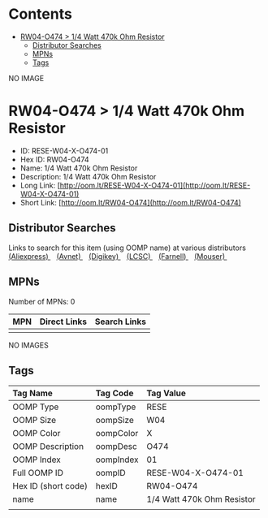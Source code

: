 



Contents
========

* [RW04-O474 > 1/4 Watt 470k Ohm Resistor](#rw04-o474--14-watt-470k-ohm-resistor)
	* [Distributor Searches](#distributor-searches)
	* [MPNs](#mpns)
	* [Tags](#tags)
  
NO IMAGE  
# RW04-O474 > 1/4 Watt 470k Ohm Resistor

- ID: RESE-W04-X-O474-01
- Hex ID: RW04-O474
- Name: 1/4 Watt 470k Ohm Resistor
- Description: 1/4 Watt 470k Ohm Resistor
- Long Link: [http://oom.lt/RESE-W04-X-O474-01](http://oom.lt/RESE-W04-X-O474-01)
- Short Link: [http://oom.lt/RW04-O474](http://oom.lt/RW04-O474)

## Distributor Searches
  
Links to search for this item (using OOMP name) at various distributors  
[(Aliexpress) ](https://www.aliexpress.com/wholesale?SearchText=11171/4+Watt+470k+Ohm+Resistor)&nbsp;&nbsp;&nbsp;[(Avnet) ](https://www.avnet.com/shop/us/search/1/4+Watt+470k+Ohm+Resistor)&nbsp;&nbsp;&nbsp;[(Digikey) ](https://www.digikey.co.uk/en/products/result?s=1/4+Watt+470k+Ohm+Resistor)&nbsp;&nbsp;&nbsp;[(LCSC) ](https://www.lcsc.com/search?q=1/4+Watt+470k+Ohm+Resistor)&nbsp;&nbsp;&nbsp;[(Farnell) ](https://uk.farnell.com/search?st=1/4+Watt+470k+Ohm+Resistor)&nbsp;&nbsp;&nbsp;[(Mouser) ](https://www.mouser.com/c/?q=1/4+Watt+470k+Ohm+Resistor)&nbsp;&nbsp;&nbsp;
## MPNs
  
Number of MPNs: 0  

|MPN|Direct Links|Search Links|
| :--- | :--- | :--- |
||||
  
NO IMAGES  
## Tags
  

|Tag Name|Tag Code|Tag Value|
| :--- | :--- | :--- |
|OOMP Type|oompType|RESE|
|OOMP Size|oompSize|W04|
|OOMP Color|oompColor|X|
|OOMP Description|oompDesc|O474|
|OOMP Index|oompIndex|01|
|Full OOMP ID|oompID|RESE-W04-X-O474-01|
|Hex ID (short code)|hexID|RW04-O474|
|name|name|1/4 Watt 470k Ohm Resistor|
||||
